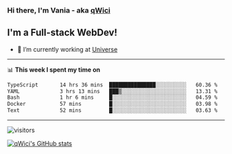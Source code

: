 ### Hi there, I'm Vania - aka [qWici][website]

## I'm a Full-stack WebDev!
- 🔭 I’m currently working at [Universe][universe]

---

📊 **This week I spent my time on**
<!--START_SECTION:waka-->

```txt
TypeScript       14 hrs 36 mins  ███████████████░░░░░░░░░░   60.36 %
YAML             3 hrs 13 mins   ███▒░░░░░░░░░░░░░░░░░░░░░   13.31 %
Bash             1 hr 6 mins     █░░░░░░░░░░░░░░░░░░░░░░░░   04.59 %
Docker           57 mins         █░░░░░░░░░░░░░░░░░░░░░░░░   03.98 %
Text             52 mins         █░░░░░░░░░░░░░░░░░░░░░░░░   03.63 %
```

<!--END_SECTION:waka-->

---

![visitors](https://visitor-badge.glitch.me/badge?page_id=qWici)


[![qWici's GitHub stats](https://github-readme-stats.vercel.app/api?username=qWici)](https://github.com/qWici/github-readme-stats)

[website]: https://devkucher.com
[twitter]: https://twitter.com/KucherDev
[linkedin]: https://www.linkedin.com/in/ivankucher
[universe]: https://universeapps.limited
